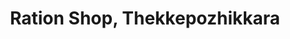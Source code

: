 ---
title: "Ration Shop, Thekkepozhikkara"
url: /trivandrum/ration-shop-thekkepozhikkara/
shop: convenience
---